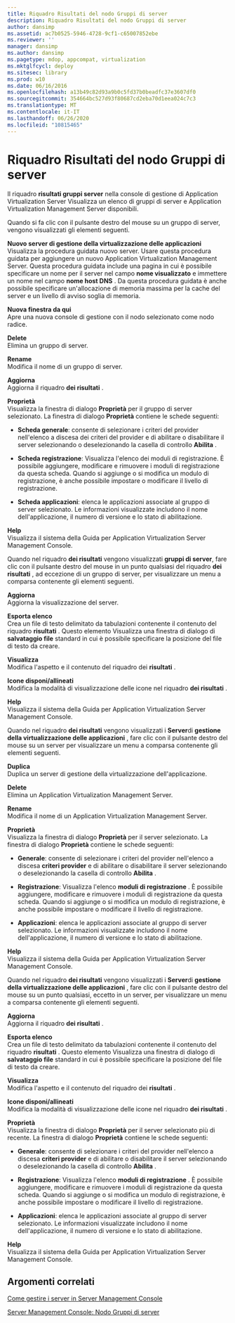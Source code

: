```yaml
---
title: Riquadro Risultati del nodo Gruppi di server
description: Riquadro Risultati del nodo Gruppi di server
author: dansimp
ms.assetid: ac7b0525-5946-4728-9cf1-c65007852ebe
ms.reviewer: ''
manager: dansimp
ms.author: dansimp
ms.pagetype: mdop, appcompat, virtualization
ms.mktglfcycl: deploy
ms.sitesec: library
ms.prod: w10
ms.date: 06/16/2016
ms.openlocfilehash: a13b49c82d93a9b0c5fd37b0beadfc37e3607df0
ms.sourcegitcommit: 354664bc527d93f80687cd2eba70d1eea024c7c3
ms.translationtype: MT
ms.contentlocale: it-IT
ms.lasthandoff: 06/26/2020
ms.locfileid: "10815465"
---
```

# Riquadro Risultati del nodo Gruppi di server


Il riquadro **risultati gruppi server** nella console di gestione di Application Virtualization Server Visualizza un elenco di gruppi di server e Application Virtualization Management Server disponibili.

Quando si fa clic con il pulsante destro del mouse su un gruppo di server, vengono visualizzati gli elementi seguenti.

<a href="" id="new-application-virtualization-management-server"></a>**Nuovo server di gestione della virtualizzazione delle applicazioni**  
Visualizza la procedura guidata nuovo server. Usare questa procedura guidata per aggiungere un nuovo Application Virtualization Management Server. Questa procedura guidata include una pagina in cui è possibile specificare un nome per il server nel campo **nome visualizzato** e immettere un nome nel campo **nome host DNS** . Da questa procedura guidata è anche possibile specificare un'allocazione di memoria massima per la cache del server e un livello di avviso soglia di memoria.

<a href="" id="new-window-from-here"></a>**Nuova finestra da qui**  
Apre una nuova console di gestione con il nodo selezionato come nodo radice.

<a href="" id="delete"></a>**Delete**  
Elimina un gruppo di server.

<a href="" id="rename"></a>**Rename**  
Modifica il nome di un gruppo di server.

<a href="" id="refresh"></a>**Aggiorna**  
Aggiorna il riquadro **dei risultati** .

<a href="" id="properties"></a>**Proprietà**  
Visualizza la finestra di dialogo **Proprietà** per il gruppo di server selezionato. La finestra di dialogo **Proprietà** contiene le schede seguenti:

-   **Scheda generale**: consente di selezionare i criteri del provider nell'elenco a discesa dei criteri del provider e di abilitare o disabilitare il server selezionando o deselezionando la casella di controllo **Abilita** .

-   **Scheda registrazione**: Visualizza l'elenco dei moduli di registrazione. È possibile aggiungere, modificare e rimuovere i moduli di registrazione da questa scheda. Quando si aggiunge o si modifica un modulo di registrazione, è anche possibile impostare o modificare il livello di registrazione.

-   **Scheda applicazioni**: elenca le applicazioni associate al gruppo di server selezionato. Le informazioni visualizzate includono il nome dell'applicazione, il numero di versione e lo stato di abilitazione.

<a href="" id="help"></a>**Help**  
Visualizza il sistema della Guida per Application Virtualization Server Management Console.

Quando nel riquadro **dei risultati** vengono visualizzati **gruppi di server**, fare clic con il pulsante destro del mouse in un punto qualsiasi del riquadro **dei risultati** , ad eccezione di un gruppo di server, per visualizzare un menu a comparsa contenente gli elementi seguenti.

<a href="" id="refresh"></a>**Aggiorna**  
Aggiorna la visualizzazione del server.

<a href="" id="export-list"></a>**Esporta elenco**  
Crea un file di testo delimitato da tabulazioni contenente il contenuto del riquadro **risultati** . Questo elemento Visualizza una finestra di dialogo di **salvataggio file** standard in cui è possibile specificare la posizione del file di testo da creare.

<a href="" id="view"></a>**Visualizza**  
Modifica l'aspetto e il contenuto del riquadro dei **risultati** .

<a href="" id="arrange-line-up-icons"></a>**Icone disponi/allineati**  
Modifica la modalità di visualizzazione delle icone nel riquadro **dei risultati** .

<a href="" id="help"></a>**Help**  
Visualizza il sistema della Guida per Application Virtualization Server Management Console.

Quando nel riquadro **dei risultati** vengono visualizzati i **Server**di **gestione della virtualizzazione delle applicazioni** , fare clic con il pulsante destro del mouse su un server per visualizzare un menu a comparsa contenente gli elementi seguenti.

<a href="" id="duplicate"></a>**Duplica**  
Duplica un server di gestione della virtualizzazione dell'applicazione.

<a href="" id="delete"></a>**Delete**  
Elimina un Application Virtualization Management Server.

<a href="" id="rename"></a>**Rename**  
Modifica il nome di un Application Virtualization Management Server.

<a href="" id="properties"></a>**Proprietà**  
Visualizza la finestra di dialogo **Proprietà** per il server selezionato. La finestra di dialogo **Proprietà** contiene le schede seguenti:

-   **Generale**: consente di selezionare i criteri del provider nell'elenco a discesa **criteri provider** e di abilitare o disabilitare il server selezionando o deselezionando la casella di controllo **Abilita** .

-   **Registrazione**: Visualizza l'elenco **moduli di registrazione** . È possibile aggiungere, modificare e rimuovere i moduli di registrazione da questa scheda. Quando si aggiunge o si modifica un modulo di registrazione, è anche possibile impostare o modificare il livello di registrazione.

-   **Applicazioni**: elenca le applicazioni associate al gruppo di server selezionato. Le informazioni visualizzate includono il nome dell'applicazione, il numero di versione e lo stato di abilitazione.

<a href="" id="help"></a>**Help**  
Visualizza il sistema della Guida per Application Virtualization Server Management Console.

Quando nel riquadro **dei risultati** vengono visualizzati i **Server**di **gestione della virtualizzazione delle applicazioni** , fare clic con il pulsante destro del mouse su un punto qualsiasi, eccetto in un server, per visualizzare un menu a comparsa contenente gli elementi seguenti.

<a href="" id="refresh"></a>**Aggiorna**  
Aggiorna il riquadro **dei risultati** .

<a href="" id="export-list"></a>**Esporta elenco**  
Crea un file di testo delimitato da tabulazioni contenente il contenuto del riquadro **risultati** . Questo elemento Visualizza una finestra di dialogo di **salvataggio file** standard in cui è possibile specificare la posizione del file di testo da creare.

<a href="" id="view"></a>**Visualizza**  
Modifica l'aspetto e il contenuto del riquadro dei **risultati** .

<a href="" id="arrange-line-up-icons"></a>**Icone disponi/allineati**  
Modifica la modalità di visualizzazione delle icone nel riquadro **dei risultati** .

<a href="" id="properties"></a>**Proprietà**  
Visualizza la finestra di dialogo **Proprietà** per il server selezionato più di recente. La finestra di dialogo **Proprietà** contiene le schede seguenti:

-   **Generale**: consente di selezionare i criteri del provider nell'elenco a discesa **criteri provider** e di abilitare o disabilitare il server selezionando o deselezionando la casella di controllo **Abilita** .

-   **Registrazione**: Visualizza l'elenco **moduli di registrazione** . È possibile aggiungere, modificare e rimuovere i moduli di registrazione da questa scheda. Quando si aggiunge o si modifica un modulo di registrazione, è anche possibile impostare o modificare il livello di registrazione.

-   **Applicazioni**: elenca le applicazioni associate al gruppo di server selezionato. Le informazioni visualizzate includono il nome dell'applicazione, il numero di versione e lo stato di abilitazione.

<a href="" id="help"></a>**Help**  
Visualizza il sistema della Guida per Application Virtualization Server Management Console.

## Argomenti correlati


[Come gestire i server in Server Management Console](how-to-manage-servers-in-the-server-management-console.md)

[Server Management Console: Nodo Gruppi di server](server-management-console-server-groups-node.md)

 

 





